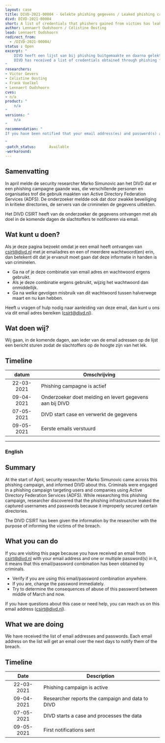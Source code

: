 ```yaml
---
layout: case
title: DIVD-2021-00004 - Gelekte phishing gegevens / Leaked phishing credentials
divd: DIVD-2021-00004
short: A list of credentials that phishers gained from victims has leaked and has been recovered.
author: Lennaert Oudshoorn / Célistine Oosting
lead: Lennaert Oudshoorn
redirect_from:
  - /DIVD-2021-00004/
status : Open
excerpt: "
	DIVD heeft een lijst van bij phishing buitgemaakte en daarna gelekte emailadressen en wachtwoorden van een security researcher ontvangen. /
	DIVD has received a list of credentials obtained through phishing from a security researcher.
"
researchers:
- Victor Gevers
- Célistine Oosting
- Frank Voelkel
- Lennaert Oudshoorn
cves:
- n/a
product: "
	n/a
"
versions: "
	n/a
"
recommendation: "
If you have been notified that your email address(es) and password(s) are on the list, replace the password(s) everywhere you use it, as well as make sure you don’t use this combination of email address(es) and password(s) elsewhere. Use strong and unique passwords wherever you can and use a password manager if possible.

"
-patch_status:	 	Available
-workaround:		
---
```


## Samenvatting

In april melde de security researcher Marko Simunovic aan het DIVD dat er een phishing campagne gaande was, die verschillende personen en organisaties trof die gebruik maakten van Active Directory Federation Services (ADFS). De onderzoeker meldde ook dat door zwakke beveiliging in kritieke directories, de servers van de criminelen de gegevens uitlekten.

Het DIVD CSIRT heeft van de onderzoeker de gegevens ontvangen met als doel in de komende dagen de slachtoffers te notificeren via email.


## Wat kunt u doen?

Als je deze pagina bezoekt omdat je een email heeft ontvangen van csirt@divd.nl met je emailadres en een of meerdere wachtwoord(en) erin, dan betekent dit dat je ervanuit moet gaan dat deze informatie in handen is van criminelen.

* Ga na of je deze combinatie van email adres en wachtwoord ergens gebruikt.
* Als je deze combinatie ergens gebruikt, wijzig het wachtwoord dan onmiddellijk.
* Ga na welke gevolgen misbruik van dit wachtwoord tussen halverwege maart en nu kan hebben.

Heeft u vragen of hulp nodig naar aanleiding van deze email, dan kunt u ons via dit email adres bereiken (csirt@divd.nl).

## Wat doen wij?

Wij gaan, in de komende dagen,  aan ieder van de email adressen op de lijst een bericht sturen zodat de slachtoffers op de hoogte zijn van het lek.


## Timeline

| datum | Omschrijving |
|:-----:|-------------|
| 22-03-2021 | Phishing campagne is actief |
| 09-04-2021 | Onderzoeker doet melding en levert gegevens aan bij DIVD |
| 07-05-2021 | DIVD start case en verwerkt de gegevens |
| 09-05-2021 | Eerste emails verstuurd |

<hr>


### English

## Summary

At the start of April, security researcher Marko Simunovic came across this phishing campaign, and informed DIVD about this. Criminals were engaged in a phishing campaign targeting users and companies using Active Directory Federation Services (ADFS). While researching this phishing campaign, researcher discovered that the phishing infrastructure leaked the captured usernames and passwords because it improperly secured certain directories.

The DIVD CSIRT has been given the information by the researcher with the purpose of informing the victims of the breach.


## What you can do

If you are visiting this page because you have received an email from csirt@divd.nl with your email address and one or multiple password(s) in it, it means that this email/password combination has been obtained by criminals.

* Verify if you are using this email/password combination anywhere.
* If you are, change the password immediately.
* Try to determine the consequences of abuse of this password between middle of March and now.

If you have questions about this case or need help, you can reach us on this email address (csirt@divd.nl).

## What we are doing

We have received the list of email addresses and passwords. Each email address on the list will get an email over the next days to notify them of the breach.

## Timeline

| Date  | Description |
|:-----:|-------------|
| 22-03-2021 | Phishing campaign is active |
| 09-04-2021 | Researcher reports the campaign and data to DIVD |
| 07-05-2021 | DIVD starts a case and processes the data |
| 09-05-2021 | First notifications sent |
